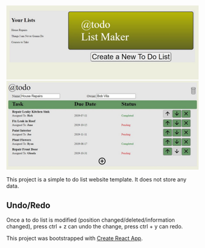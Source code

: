 ![home screen](about/home_screen.jpg)
![list screen](about/list_screen.jpg)

This project is a simple to do list website template. It does not store any data.

## Undo/Redo
Once a to do list is modified (position changed/deleted/information changed), press ctrl + z can undo the change, press ctrl + y can redo.

This project was bootstrapped with [Create React App](https://github.com/facebook/create-react-app).